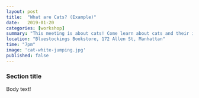 ```yaml
---
layout: post
title:  "What are Cats? (Example)"
date:   2019-01-20
categories: [workshop]
summary: "This meeting is about cats! Come learn about cats and their implications in policing, education, and housing. We'll cover some reason news stories and do a hands on exercise that will demonstrate algorithmic bias with cats."
location: "Bluestockings Bookstore, 172 Allen St, Manhattan"
time: "7pm"
image: 'cat-white-jumping.jpg'
published: false
---
```


### Section title

Body text!
